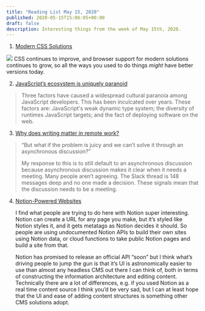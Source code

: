 ```yaml
---
title: "Reading List May 15, 2020"
published: 2020-05-15T15:06:05+00:00
draft: false
description: Interesting things from the week of May 15th, 2020.
---
```


1. [Modern CSS Solutions](https://moderncss.dev)

![](/assets/images/2020/iu.jpg)
CSS continues to improve, and browser support for modern solutions continues to grow, so all the ways you used to do things _might_ have better versions today.

2. [JavaScript’s ecosystem is uniquely paranoid](https://listed.to/@crabmusket/14061/javascript-s-ecosystem-is-uniquely-paranoid)

> Three factors have caused a widespread cultural paranoia among JavaScript developers. This has been inculcated over years. These factors are: JavaScript's weak dynamic type system; the diversity of runtimes JavaScript targets; and the fact of deploying software on the web.

3. [Why does writing matter in remote work?](http://www.timcasasola.com/blog/writing)

> “But what if the problem is juicy and we can’t solve it through an asynchronous discussion?”
>
> My response to this is to still default to an asynchronous discussion because asynchronous discussion makes it clear when it needs a meeting. Many people aren’t agreeing. The Slack thread is 148 messages deep and no one made a decision. These signals mean that the discussion needs to be a meeting.

4. [Notion-Powered Websites](https://css-tricks.com/notion-powered-websites/)

   I find what people are trying to do here with Notion super interesting. Notion can create a URL for any page you make, but it’s styled like Notion styles it, and it gets metatags as Notion decides it should. So people are using undocumented Notion APIs to build their own sites using Notion data, or cloud functions to take public Notion pages and build a site from that.

   Notion has promised to release an official API “soon” but I think what’s driving people to jump the gun is that it’s UI is astronomically easier to use than almost any headless CMS out there I can think of, both in terms of constructing the information architecture and editing content. Technically there are a lot of differences, e.g. if you used Notion as a real time content source I think you’d be very sad, but I can at least hope that the UI and ease of adding content structures is something other CMS solutions adopt.
